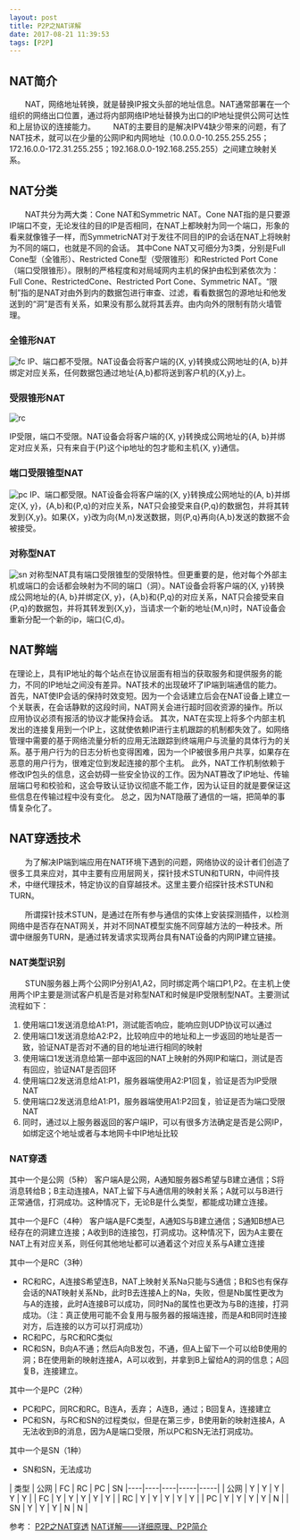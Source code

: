 ```yaml
---
layout: post
title: P2P之NAT详解
date: 2017-08-21 11:39:53
tags: [P2P]
---
```


## NAT简介

&emsp;&emsp;NAT，网络地址转换，就是替换IP报文头部的地址信息。NAT通常部署在一个组织的网络出口位置，通过将内部网络IP地址替换为出口的IP地址提供公网可达性和上层协议的连接能力。
&emsp;&emsp;NAT的主要目的是解决IPV4缺少带来的问题，有了NAT技术，就可以在少量的公网IP和内网地址（10.0.0.0-10.255.255.255；172.16.0.0-172.31.255.255；192.168.0.0-192.168.255.255）之间建立映射关系。

<!-- more -->

## NAT分类

&emsp;&emsp;NAT共分为两大类：Cone NAT和Symmetric NAT。Cone NAT指的是只要源IP端口不变，无论发往的目的IP是否相同，在NAT上都映射为同一个端口，形象的看来就像锥子一样，而SymmetricNAT对于发往不同目的IP的会话在NAT上将映射为不同的端口，也就是不同的会话。 其中Cone NAT又可细分为3类，分别是Full Cone型（全锥形）、Restricted Cone型（受限锥形）和Restricted Port Cone（端口受限锥形）。限制的严格程度和对局域网内主机的保护由松到紧依次为：Full Cone、RestrictedCone、Restricted Port Cone、Symmetric NAT。“限制”指的是NAT对由外到内的数据包进行审查、过滤，看看数据包的源地址和他发送到的“洞”是否有关系，如果没有那么就将其丢弃。由内向外的限制有防火墙管理。

### 全锥形NAT
![fc](http://mufool.qiniudn.com/p2pnat/fc.jpg)
IP、端口都不受限。NAT设备会将客户端的{X, y}转换成公网地址的{A, b}并绑定对应关系，任何数据包通过地址{A,b}都将送到客户机的{X,y}上。

### 受限锥形NAT
 ![rc](http://mufool.qiniudn.com/p2pnat/rc.jpg)
 
 IP受限，端口不受限。NAT设备会将客户端的{X, y}转换成公网地址的{A, b}并绑定对应关系，只有来自于{P}这个ip地址的包才能和主机{X, y}通信。

### 端口受限锥型NAT
![pc](http://mufool.qiniudn.com/p2pnat/pc.jpg)
IP、端口都受限。NAT设备会将客户端的{X, y}转换成公网地址的{A, b}并绑定{X, y}，{A,b}和{P,q}的对应关系，NAT只会接受来自{P,q}的数据包，并将其转发到{X,y}。如果{X，y}改为向{M,n}发送数据，则{P,q}再向{A,b}发送的数据不会被接受。

### 对称型NAT
 ![sn](http://mufool.qiniudn.com/p2pnat/sn.jpg)
对称型NAT具有端口受限锥型的受限特性。但更重要的是，他对每个外部主机或端口的会话都会映射为不同的端口（洞）。NAT设备会将客户端的{X, y}转换成公网地址的{A, b}并绑定{X, y}，{A,b}和{P,q}的对应关系，NAT只会接受来自{P,q}的数据包，并将其转发到{X,y}，当请求一个新的地址{M,n}时，NAT设备会重新分配一个新的ip，端口{C,d}。

## NAT弊端

在理论上，具有IP地址的每个站点在协议层面有相当的获取服务和提供服务的能力，不同的IP地址之间没有差异。NAT技术的出现破坏了IP端到端通信的能力。
首先，NAT使IP会话的保持时效变短。因为一个会话建立后会在NAT设备上建立一个关联表，在会话静默的这段时间，NAT网关会进行超时回收资源的操作。所以应用协议必须有报活的协议才能保持会话。
其次，NAT在实现上将多个内部主机发出的连接复用到一个IP上，这就使依赖IP进行主机跟踪的机制都失效了。如网络管理中需要的基于网络流量分析的应用无法跟踪到终端用户与流量的具体行为的关系。基于用户行为的日志分析也变得困难，因为一个IP被很多用户共享，如果存在恶意的用户行为，很难定位到发起连接的那个主机。
此外，NAT工作机制依赖于修改IP包头的信息，这会妨碍一些安全协议的工作。因为NAT篡改了IP地址、传输层端口号和校验和，这会导致认证协议彻底不能工作，因为认证目的就是要保证这些信息在传输过程中没有变化。
总之，因为NAT隐蔽了通信的一端，把简单的事情复杂化了。

## NAT穿透技术
&emsp;&emsp;为了解决IP端到端应用在NAT环境下遇到的问题，网络协议的设计者们创造了很多工具来应对，其中主要有应用层网关，探针技术STUN和TURN，中间件技术，中继代理技术，特定协议的自穿越技术。这里主要介绍探针技术STUN和TURN。

&emsp;&emsp;所谓探针技术STUN，是通过在所有参与通信的实体上安装探测插件，以检测网络中是否存在NAT网关，并对不同NAT模型实施不同穿越方法的一种技术。所谓中继服务TURN，是通过转发请求实现两台具有NAT设备的内网IP建立链接。

### NAT类型识别

&emsp;&emsp;STUN服务器上两个公网IP分别A1,A2，同时绑定两个端口P1,P2。在主机上使用两个IP主要是测试客户机是否是对称型NAT和时候是IP受限制型NAT。主要测试流程如下：
1. 使用端口1发送消息给A1:P1，测试能否响应，能响应则UDP协议可以通过
2. 使用端口1发送消息给A2:P2，比较响应中的地址和上一步返回的地址是否一致，验证NAT是否对不通的目的地址进行相同的映射
3. 使用端口1发送消息给第一部中返回的NAT上映射的外网IP和端口，测试是否有回应，验证NAT是否回环
4. 使用端口2发送消息给A1:P1，服务器端使用A2:P1回复，验证是否为IP受限NAT
5. 使用端口2发送消息给A1:P1，服务器端使用A1:P2回复，验证是否为端口受限NAT
6. 同时，通过以上服务器返回的客户端IP，可以有很多方法确定是否是公网IP，如绑定这个地址或者与本地网卡中IP地址比较

### NAT穿透

其中一个是公网（5种）
客户端A是公网，A通知服务器S希望与B建立通信；S将消息转给B；B主动连接A，NAT上留下与A通信用的映射关系；A就可以与B进行正常通信，打洞成功。这种情况下，无论B是什么类型，都能成功建立连接。

其中一个是FC（4种）
客户端A是FC类型，A通知S与B建立通信；S通知B想A已经存在的洞建立连接；A收到B的连接包，打洞成功。这种情况下，因为A主要在NAT上有对应关系，则任何其他地址都可以通着这个对应关系与A建立连接

其中一个是RC（3种）
- RC和RC，A连接S希望连B，NAT上映射关系Na只能与S通信；B和S也有保存会话的NAT映射关系Nb，此时B去连接A上的Na，失败，但是Nb属性更改为与A的连接，此时A连接B可以成功，同时Na的属性也更改为与B的连接，打洞成功。（注：真正使用可能不会复用与服务器的报端连接，而是A和B同时连接对方，后连接的以方可以打洞成功）
- RC和PC，与RC和RC类似
- RC和SN，B向A不通；然后A向B发包，不通，但A上留下一个可以给B使用的洞；B在使用新的映射连接A，A可以收到，并拿到B上留给A的洞的信息；A回复B，连接建立。

其中一个是PC（2种）
- PC和PC，同RC和RC。B连A，丢弃； A连B，通过；B回复A，连接建立
- PC和SN，与RC和SN的过程类似，但是在第三步，B使用新的映射连接A，A无法收到B的消息，因为A是端口受限，所以PC和SN无法打洞成功。

其中一个是SN（1种）
- SN和SN，无法成功


| 类型 | 公网 | FC | RC | PC | SN 
|----|----|----|-----|-----|
| 公网 | Y | Y | Y | Y | Y |
| FC | Y | Y | Y | Y | Y |
| RC | Y | Y | Y | Y | Y |
| PC | Y | Y | Y | Y | N |
| SN | Y | Y | Y | N | N |


参考：
[P2P之NAT穿透](https://www.slideshare.net/foxhengxing/p2pnat)
[NAT详解——详细原理、P2P简介](http://www.52im.net/thread-50-1-1.html)
